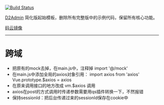[![Build Status](https://www.travis-ci.org/d2-projects/d2-admin-start-kit.svg?branch=master)](https://www.travis-ci.org/d2-projects/d2-admin-start-kit)

[D2Admin](https://github.com/d2-projects/d2-admin) 简化版起始模板，删除所有完整版中的示例代码，保留所有核心功能。

[码云镜像](https://gitee.com/fairyever/d2-admin-start-kit)


---

# 跨域
* 把原有的mock去掉，在main.js中，注释掉 import '@/mock'
* 在main.js中添加全局的axios对象引用：
    import axios from 'axios'
    Vue.prototype.$axios = axios
* 在原来调用接口的地方改成 vm.$axios 调用
* axios在post的方式调用时传递参数需要用qs插件转换一下，不然报错
* 保持sessionId：把后台传递过来的sessionId保存在cookie中
